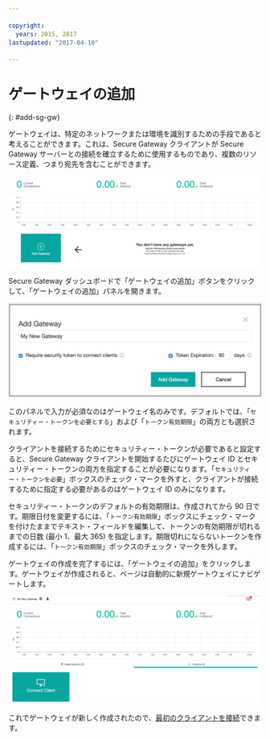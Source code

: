 ```yaml
---

copyright:
  years: 2015, 2017
lastupdated: "2017-04-10"

---
```


# ゲートウェイの追加
{: #add-sg-gw}

ゲートウェイは、特定のネットワークまたは環境を識別するための手段であると考えることができます。これは、Secure Gateway クライアントが Secure Gateway サーバーとの接続を確立するために使用するものであり、複数のリソース定義、つまり宛先を含むことができます。

![Secure Gateway ダッシュボード](./images/newDashboard.png?raw=true "Secure Gateway ダッシュボード")

Secure Gateway ダッシュボードで「ゲートウェイの追加」ボタンをクリックして、「ゲートウェイの追加」パネルを開きます。

![ゲートウェイの追加](./images/addGateway.png?raw=true "ゲートウェイの追加")

このパネルで入力が必須なのはゲートウェイ名のみです。デフォルトでは、「`セキュリティー・トークンを必要とする`」および「`トークン有効期限`」の両方とも選択されます。

クライアントを接続するためにセキュリティー・トークンが必要であると設定すると、Secure Gateway クライアントを開始するたびにゲートウェイ ID とセキュリティー・トークンの両方を指定することが必要になります。「`セキュリティー・トークンを必要`」ボックスのチェック・マークを外すと、クライアントが接続するために指定する必要があるのはゲートウェイ ID のみになります。

セキュリティー・トークンのデフォルトの有効期限は、作成されてから 90 日です。期限日付を変更するには、「`トークン有効期限`」ボックスにチェック・マークを付けたままでテキスト・フィールドを編集して、トークンの有効期限が切れるまでの日数 (最小 1、最大 365) を指定します。期限切れにならないトークンを作成するには、「`トークン有効期限`」ボックスのチェック・マークを外します。  

ゲートウェイの作成を完了するには、「ゲートウェイの追加」をクリックします。ゲートウェイが作成されると、ページは自動的に新規ゲートウェイにナビゲートします。

![新規ゲートウェイ](./images/newGateway.png?raw=true "新規ゲートウェイ")

これでゲートウェイが新しく作成されたので、[最初のクライアントを接続](/docs/services/SecureGateway/securegateway_client.html)できます。
